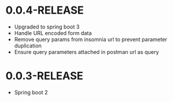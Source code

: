 0.0.4-RELEASE
===========================================
- Upgraded to spring boot 3
- Handle URL encoded form data
- Remove query params from insomnia url to prevent parameter duplication
- Ensure query parameters attached in postman url as query

0.0.3-RELEASE
===========================================
- Spring boot 2
